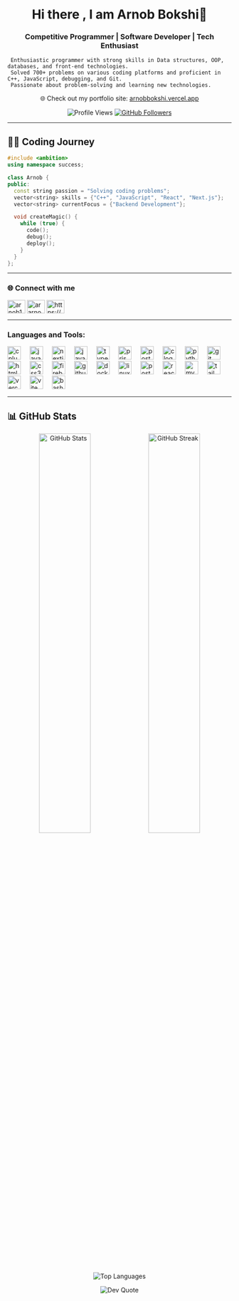 <h1 align="center">  Hi there , I am Arnob Bokshi🚀 </h1>

<h3 align="center">
  Competitive Programmer | Software Developer | Tech Enthusiast
</h3>

```
 Enthusiastic programmer with strong skills in Data structures, OOP, databases, and front-end technologies.
 Solved 700+ problems on various coding platforms and proficient in C++, JavaScript, debugging, and Git.
 Passionate about problem-solving and learning new technologies.
```
<p align="center">
  🌐 Check out my portfolio site: <a href="https://arnobbokshi.vercel.app/">arnobbokshi.vercel.app</a>
</p>
<p align="center">
  <img src="https://komarev.com/ghpvc/?username=Arnob616&color=blueviolet&style=flat" alt="Profile Views" />
  <a href="https://github.com/arnob1001">
    <img src="https://img.shields.io/github/followers/Arnob616?label=Follow&style=social" alt="GitHub Followers" />
  </a>
</p>

---

## 🧑‍💻 Coding Journey

```cpp
#include <ambition>
using namespace success;

class Arnob {
public:
  const string passion = "Solving coding problems";
  vector<string> skills = {"C++", "JavaScript", "React", "Next.js"};
  vector<string> currentFocus = {"Backend Development"};

  void createMagic() {
    while (true) {
      code();
      debug();
      deploy();
    }
  }
};
```

---
### 🌐 Connect with me 
<p align="left">
<a href="https://www.leetcode.com/arnob141" target="blank"><img align="center" src="https://raw.githubusercontent.com/rahuldkjain/github-profile-readme-generator/master/src/images/icons/Social/leet-code.svg" alt="arnob141" height="30" width="40" /></a>
<a href="https://auth.geeksforgeeks.org/user/ararno47m4" target="blank"><img align="center" src="https://raw.githubusercontent.com/rahuldkjain/github-profile-readme-generator/master/src/images/icons/Social/geeks-for-geeks.svg" alt="ararno47m4" height="30" width="40" /></a>
<a href="https://linkedin.com/in/https://www.linkedin.com/in/arnob-bokshi-1b88a2323/" target="blank"><img align="center" src="https://raw.githubusercontent.com/rahuldkjain/github-profile-readme-generator/master/src/images/icons/Social/linked-in-alt.svg" alt="https://www.linkedin.com/in/arnob-bokshi-1b88a2323/" height="30" width="40" /></a>

</p>

---

<h3 align="left">Languages and Tools:</h3>
<p align="left">
<div align="left">
    <img src="https://skillicons.dev/icons?i=cpp" height="30" alt="cplusplus logo"  />
  <img width="12" />
    <img src="https://skillicons.dev/icons?i=js" height="30" alt="javascript logo"  />
  <img width="12" />
    <img src="https://skillicons.dev/icons?i=nextjs" height="30" alt="nextjs logo"  />
  <img width="12" />
      <img src="https://skillicons.dev/icons?i=java" height="30" alt="java logo"  />
  <img width="12" />
  <img src="https://skillicons.dev/icons?i=ts" height="30" alt="typescript logo"  />
  <img width="12" />
  <img src="https://skillicons.dev/icons?i=prisma" height="30" alt="prisma logo"  />
  <img width="12" />
  <img src="https://skillicons.dev/icons?i=postman" height="30" alt="postman logo"  />
  <img width="12" />
  <img src="https://skillicons.dev/icons?i=c" height="30" alt="c logo"  />
  <img width="12" />
 <img src="https://skillicons.dev/icons?i=python" height="30" alt="python logo"  />
  <img width="12" />
  <img src="https://skillicons.dev/icons?i=git" height="30" alt="git logo"  />
  <img width="12" />
  <img src="https://skillicons.dev/icons?i=html" height="30" alt="html5 logo"  />
  <img width="12" />
  <img src="https://skillicons.dev/icons?i=css" height="30" alt="css3 logo"  />
  <img width="12" />
  <img src="https://skillicons.dev/icons?i=firebase" height="30" alt="firebase logo"  />
  <img width="12" />
  <img src="https://skillicons.dev/icons?i=github" height="30" alt="github logo"  />
  <img width="12" />
  <img src="https://skillicons.dev/icons?i=docker" height="30" alt="docker logo"  />
  <img width="12" />
  <img src="https://skillicons.dev/icons?i=linux" height="30" alt="linux logo"  />
  <img width="12" />
  <img src="https://skillicons.dev/icons?i=postgres" height="30" alt="postgresql logo"  />
  <img width="12" />
  <img src="https://skillicons.dev/icons?i=react" height="30" alt="react logo"  />
  <img width="12" />
  <img src="https://skillicons.dev/icons?i=mysql" height="30" alt="mysql logo"  />
  <img width="12" />
  <img src="https://skillicons.dev/icons?i=tailwind" height="30" alt="tailwindcss logo"  />
  <img width="12" />
  <img src="https://skillicons.dev/icons?i=vercel" height="30" alt="vercel logo"  />
  <img width="12" />
  <img src="https://skillicons.dev/icons?i=vite" height="30" alt="vite logo"  />
  <img width="12" />
  <img src="https://skillicons.dev/icons?i=bash" height="30" alt="bash logo"  />
  <img width="12" />
</div>

---

## 📊 GitHub Stats

<p align="center">
  <img width="48%" src="https://github-readme-stats.vercel.app/api?username=arnob616&show_icons=true&theme=radical&include_all_commits=true" alt="GitHub Stats" />
  <img width="48%" src="https://github-readme-streak-stats.herokuapp.com/?user=arnob616&theme=radical" alt="GitHub Streak" />
</p>

<p align="center">
  <img src="https://github-readme-stats.vercel.app/api/top-langs/?username=arnob616&layout=compact&theme=radical&langs_count=8" alt="Top Languages" />
</p>



<p align="center">
  <img src="https://quotes-github-readme.vercel.app/api?type=horizontal&theme=radical" alt="Dev Quote" />
</p>

